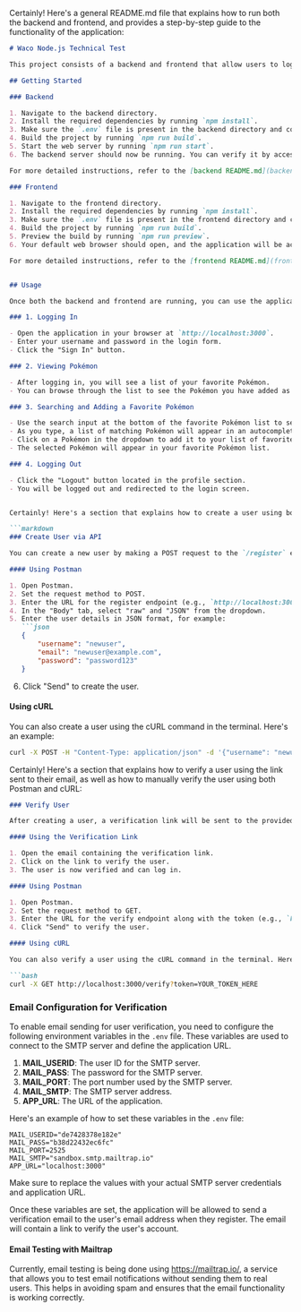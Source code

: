 Certainly! Here's a general README.md file that explains how to run both the backend and frontend, and provides a step-by-step guide to the functionality of the application:

```markdown
# Waco Node.js Technical Test

This project consists of a backend and frontend that allow users to log in, view Pokémon, and add them to a list of favorite Pokémon.

## Getting Started

### Backend

1. Navigate to the backend directory.
2. Install the required dependencies by running `npm install`.
3. Make sure the `.env` file is present in the backend directory and contains the correct MongoDB connection string.
4. Build the project by running `npm run build`.
5. Start the web server by running `npm run start`.
6. The backend server should now be running. You can verify it by accessing `http://localhost:3000`.

For more detailed instructions, refer to the [backend README.md](backend/README.md).

### Frontend

1. Navigate to the frontend directory.
2. Install the required dependencies by running `npm install`.
3. Make sure the `.env` file is present in the frontend directory and contains the correct backend URL (e.g., `VITE_REACT_APP_API_URL=http://localhost:3000/`).
4. Build the project by running `npm run build`.
5. Preview the build by running `npm run preview`.
6. Your default web browser should open, and the application will be accessible at the URL provided by Vite (e.g., `http://127.0.0.1:5173/`).

For more detailed instructions, refer to the [frontend README.md](frontend/README.md).


## Usage

Once both the backend and frontend are running, you can use the application by following these steps:

### 1. Logging In

- Open the application in your browser at `http://localhost:3000`.
- Enter your username and password in the login form.
- Click the "Sign In" button.

### 2. Viewing Pokémon

- After logging in, you will see a list of your favorite Pokémon.
- You can browse through the list to see the Pokémon you have added as favorites.

### 3. Searching and Adding a Favorite Pokémon

- Use the search input at the bottom of the favorite Pokémon list to search for Pokémon by name.
- As you type, a list of matching Pokémon will appear in an autocomplete dropdown.
- Click on a Pokémon in the dropdown to add it to your list of favorite Pokémon.
- The selected Pokémon will appear in your favorite Pokémon list.

### 4. Logging Out

- Click the "Logout" button located in the profile section.
- You will be logged out and redirected to the login screen.


Certainly! Here's a section that explains how to create a user using both Postman and cURL:

```markdown
### Create User via API

You can create a new user by making a POST request to the `/register` endpoint. Below are the instructions for both Postman and cURL.

#### Using Postman

1. Open Postman.
2. Set the request method to POST.
3. Enter the URL for the register endpoint (e.g., `http://localhost:3000/register`).
4. In the "Body" tab, select "raw" and "JSON" from the dropdown.
5. Enter the user details in JSON format, for example:
   ```json
   {
       "username": "newuser",
       "email": "newuser@example.com",
       "password": "password123"
   }
   ```
6. Click "Send" to create the user.

#### Using cURL

You can also create a user using the cURL command in the terminal. Here's an example:

```bash
curl -X POST -H "Content-Type: application/json" -d '{"username": "newuser", "email": "newuser@example.com", "password": "password123"}' http://localhost:3000/register
```

Certainly! Here's a section that explains how to verify a user using the link sent to their email, as well as how to manually verify the user using both Postman and cURL:

```markdown
### Verify User

After creating a user, a verification link will be sent to the provided email address. The user can be verified by clicking on the link or by manually making a GET request to the `/verify` endpoint with the token. Below are the instructions for both manual methods.

#### Using the Verification Link

1. Open the email containing the verification link.
2. Click on the link to verify the user.
3. The user is now verified and can log in.

#### Using Postman

1. Open Postman.
2. Set the request method to GET.
3. Enter the URL for the verify endpoint along with the token (e.g., `http://localhost:3000/verify?token=YOUR_TOKEN_HERE`).
4. Click "Send" to verify the user.

#### Using cURL

You can also verify a user using the cURL command in the terminal. Here's an example:

```bash
curl -X GET http://localhost:3000/verify?token=YOUR_TOKEN_HERE
```

### Email Configuration for Verification

To enable email sending for user verification, you need to configure the following environment variables in the `.env` file. These variables are used to connect to the SMTP server and define the application URL.

1. **MAIL_USERID**: The user ID for the SMTP server.
2. **MAIL_PASS**: The password for the SMTP server.
3. **MAIL_PORT**: The port number used by the SMTP server.
4. **MAIL_SMTP**: The SMTP server address.
5. **APP_URL**: The URL of the application.

Here's an example of how to set these variables in the `.env` file:

```env
MAIL_USERID="de7428378e182e"
MAIL_PASS="b38d22432ec6fc"
MAIL_PORT=2525
MAIL_SMTP="sandbox.smtp.mailtrap.io"
APP_URL="localhost:3000"
```

Make sure to replace the values with your actual SMTP server credentials and application URL.

Once these variables are set, the application will be allowed to send a verification email to the user's email address when they register. The email will contain a link to verify the user's account.

#### Email Testing with Mailtrap
Currently, email testing is being done using https://mailtrap.io/, a service that allows you to test email notifications without sending them to real users. This helps in avoiding spam and ensures that the email functionality is working correctly.